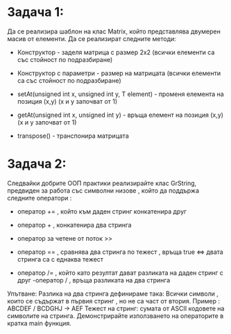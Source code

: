 # Задача 1:
Да се реализира шаблон на клас Matrix, който представлява двумерен масив от елементи. Да се реализират следните методи:

* Конструктор - заделя матрица с размер 2x2 (всички елементи са със стойност по подразбиране)

* Конструктор с параметри - размер на матрицата (всички елементи са със стойност по подразбиране)

* setAt(unsigned int x, unsigned int y, T element) - променя елемента на позиция (x,y) (x и y започват от 1)
  
* getAt(unsigned int x, unsigned int y) - връща елемент на позиция (x,y) (x и y започват от 1)

* transpose() - транспонира матрицата

# Задача 2:
Следвайки добрите ООП практики реализирайте клас GrString, предвиден за работа със символни низове , който да поддържа следните оператори :

* оператор += , който към даден стринг конкатенира друг

* оператор + , конкатенира два стринга

* оператор за четене от поток >>

* оператор == , сравнява два стринга по тежест , връща true <=> двата стринга са с еднаква тежест

* оператор /= , който като резултат дават разликата на даден стринг с друг -оператор / , връща разликата на два стринга

Упътване:
Разлика на два стринга дефинираме така: Всички символи , които се съдържат в първия стринг , но не са част от втория.
Пример : ABCDEF / BCDGHJ -> AEF
Тежест на стринг: сумата от ASCII кодовете на символите на стринга.
Демонстрирайте използването на операторите в кратка main функция.

